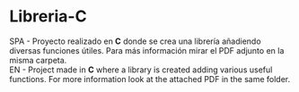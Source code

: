 # Libreria-C

SPA - Proyecto realizado en **C** donde se crea una librería añadiendo diversas funciones útiles. Para más información mirar el PDF adjunto en la misma carpeta.<br>
EN - Project made in **C** where a library is created adding various useful functions. For more information look at the attached PDF in the same folder.
